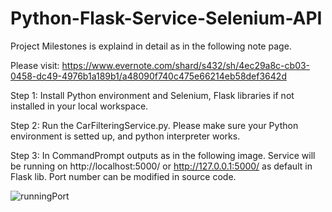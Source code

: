 # Python-Flask-Service-Selenium-API

Project Milestones is explaind in detail as in the following note page. 

Please visit: https://www.evernote.com/shard/s432/sh/4ec29a8c-cb03-0458-dc49-4976b1a189b1/a48090f740c475e66214eb58def3642d

Step 1: Install Python environment and Selenium, Flask libraries if not installed in your local workspace.

Step 2: Run the CarFilteringService.py. Please make sure your Python environment is setted up, and python interpreter works.

Step 3: In CommandPrompt outputs as in the following image. Service will be running on http://localhost:5000/ or http://127.0.0.1:5000/ as default in Flask lib. Port number can be modified in source code.

![runningPort](https://user-images.githubusercontent.com/52565454/156944311-c04ab2cd-7aeb-48ad-bc56-7382b1a04507.jpg)


